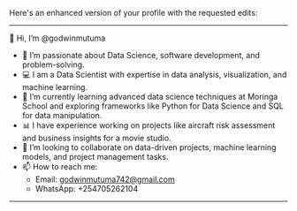 Here's an enhanced version of your profile with the requested edits:

---

👋 Hi, I’m @godwinmutuma  
- 👀 I’m passionate about Data Science, software development, and problem-solving.  
- 💻 I am a Data Scientist with expertise in data analysis, visualization, and machine learning.  
- 🌱 I’m currently learning advanced data science techniques at Moringa School and exploring frameworks like Python for Data Science and SQL for data manipulation.  
- 📊 I have experience working on projects like aircraft risk assessment and business insights for a movie studio.  
- 💞️ I’m looking to collaborate on data-driven projects, machine learning models, and project management tasks.  
- 📫 How to reach me:  
  - Email: godwinmutuma742@gmail.com  
  - WhatsApp: +254705262104  

<!---
godwinmutuma/godwinmutuma is a ✨ special ✨ repository because its `README.md` (this file) appears on your GitHub profile.
You can click the Preview link to take a look at your changes.
--->

--- 


